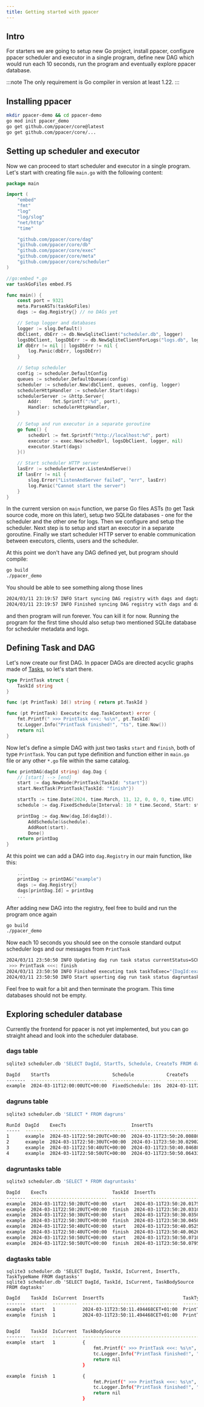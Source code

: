```yaml
---
title: Getting started with ppacer
---
```


## Intro

For starters we are going to setup new Go project, install ppacer, configure
ppacer scheduler and executor in a single program, define new DAG which would
run each 10 seconds, run the program and eventually explore ppacer database.

:::note
The only requirement is Go compiler in version at least 1.22.
:::


## Installing ppacer

```bash
mkdir ppacer-demo && cd ppacer-demo
go mod init ppacer_demo
go get github.com/ppacer/core@latest
go get github.com/ppacer/core/...
```


## Setting up scheduler and executor

Now we can proceed to start scheduler and executor in a single program. Let's
start with creating file `main.go` with the following content:

```go
package main

import (
    "embed"
    "fmt"
    "log"
    "log/slog"
    "net/http"
    "time"

    "github.com/ppacer/core/dag"
    "github.com/ppacer/core/db"
    "github.com/ppacer/core/exec"
    "github.com/ppacer/core/meta"
    "github.com/ppacer/core/scheduler"
)

//go:embed *.go
var taskGoFiles embed.FS

func main() {
    const port = 9321
    meta.ParseASTs(taskGoFiles)
    dags := dag.Registry{} // no DAGs yet

    // Setup logger and databases
    logger := slog.Default()
    dbClient, dbErr := db.NewSqliteClient("scheduler.db", logger)
    logsDbClient, logsDbErr := db.NewSqliteClientForLogs("logs.db", logger)
    if dbErr != nil || logsDbErr != nil {
        log.Panic(dbErr, logsDbErr)
    }

    // Setup scheduler
    config := scheduler.DefaultConfig
    queues := scheduler.DefaultQueues(config)
    scheduler := scheduler.New(dbClient, queues, config, logger)
    schedulerHttpHandler := scheduler.Start(dags)
    schedulerServer := &http.Server{
        Addr:    fmt.Sprintf(":%d", port),
        Handler: schedulerHttpHandler,
    }

    // Setup and run executor in a separate goroutine
    go func() {
        schedUrl := fmt.Sprintf("http://localhost:%d", port)
        executor := exec.New(schedUrl, logsDbClient, logger, nil)
        executor.Start(dags)
    }()

    // Start scheduler HTTP server
    lasErr := schedulerServer.ListenAndServe()
    if lasErr != nil {
        slog.Error("ListenAndServer failed", "err", lasErr)
        log.Panic("Cannot start the server")
    }
}
```

In the current version on `main` function, we parse Go files ASTs (to get Task
source code, more on this later), setup two SQLite databases - one for the
scheduler and the other one for logs. Then we configure and setup the
scheduler. Next step is to setup and start an executor in a separate goroutine.
Finally we start scheduler HTTP server to enable communication between
executors, clients, users and the scheduler.

At this point we don't have any DAG defined yet, but program should compile:

```bash
go build
./ppacer_demo
```

You should be able to see something along those lines

```bash
2024/03/11 23:19:57 INFO Start syncing DAG registry with dags and dagtasks tables
2024/03/11 23:19:57 INFO Finished syncing DAG registry with dags and dagtasks tables duration=237.875µs
```

and then program will run forever. You can kill it for now. Running the
program for the first time should also setup two mentioned SQLite database for
scheduler metadata and logs.


## Defining Task and DAG

Let's now create our first DAG. In ppacer DAGs are directed acyclic graphs made
of [Tasks](https://pkg.go.dev/github.com/ppacer/core/dag#Task), so let's start
there.


```go
type PrintTask struct {
    TaskId string
}

func (pt PrintTask) Id() string { return pt.TaskId }

func (pt PrintTask) Execute(tc dag.TaskContext) error {
    fmt.Printf(" >>> PrintTask <<<: %s\n", pt.TaskId)
    tc.Logger.Info("PrintTask finished!", "ts", time.Now())
    return nil
}
```

Now let's define a simple DAG with just two tasks `start` and `finish`, both of
type `PrintTask`. You can put type definition and function either in `main.go`
file or any other `*.go` file within the same catalog.


```go
func printDAG(dagId string) dag.Dag {
    // [start] --> [end]
    start := dag.NewNode(PrintTask{TaskId: "start"})
    start.NextTask(PrintTask{TaskId: "finish"})

    startTs := time.Date(2024, time.March, 11, 12, 0, 0, 0, time.UTC)
    schedule := dag.FixedSchedule{Interval: 10 * time.Second, Start: startTs}

    printDag := dag.New(dag.Id(dagId)).
        AddSchedule(&schedule).
        AddRoot(start).
        Done()
    return printDag
}
```

At this point we can add a DAG into `dag.Registry` in our main function, like
this:

```go
    ...
    printDag := printDAG("example")
    dags := dag.Registry{}
    dags[printDag.Id] = printDag
    ...
```

After adding new DAG into the registry, feel free to build and run the program
once again


```bash
go build
./ppacer_demo
```

Now each 10 seconds you should see on the console standard output scheduler
logs and our messages from `PrintTask`


```bash
2024/03/11 23:50:50 INFO Updating dag run task status currentStatus=SCHEDULED newStatus=RUNNING
 >>> PrintTask <<<: finish
2024/03/11 23:50:50 INFO Finished executing task taskToExec="{DagId:example ExecTs:2024-03-11T22:50:50UTC+00:00 TaskId:finish}"
2024/03/11 23:50:50 INFO Start upserting dag run task status dagruntask="{DagId:example AtTime:2024-03-11 22:50:50 +0000 UTC TaskId:finish}" status=SUCCESS
```

Feel free to wait for a bit and then terminate the program. This time databases
should not be empty.


## Exploring scheduler database

Currently the frontend for ppacer is not yet implemented, but you can go
straight ahead and look into the scheduler database.


### dags table

```bash
sqlite3 scheduler.db 'SELECT DagId, StartTs, Schedule, CreateTs FROM dags'
```

```bash
DagId    StartTs                       Schedule            CreateTs
-------  ----------------------------  ------------------  -----------------------------------
example  2024-03-11T12:00:00UTC+00:00  FixedSchedule: 10s  2024-03-11T23:50:11.493288CET+01:00
```

### dagruns table


```bash
sqlite3 scheduler.db 'SELECT * FROM dagruns'
```

```bash
RunId  DagId    ExecTs                        InsertTs                             Status   StatusUpdateTs                       Version
-----  -------  ----------------------------  -----------------------------------  -------  -----------------------------------  -------
1      example  2024-03-11T22:50:20UTC+00:00  2024-03-11T23:50:20.008809CET+01:00  SUCCESS  2024-03-11T23:50:20.040002CET+01:00  0.0.1  
2      example  2024-03-11T22:50:30UTC+00:00  2024-03-11T23:50:30.029023CET+01:00  SUCCESS  2024-03-11T23:50:30.05513CET+01:00   0.0.1  
3      example  2024-03-11T22:50:40UTC+00:00  2024-03-11T23:50:40.046885CET+01:00  SUCCESS  2024-03-11T23:50:40.07069CET+01:00   0.0.1  
4      example  2024-03-11T22:50:50UTC+00:00  2024-03-11T23:50:50.064339CET+01:00  SUCCESS  2024-03-11T23:50:50.088597CET+01:00  0.0.1  
```

### dagruntasks table


```bash
sqlite3 scheduler.db 'SELECT * FROM dagruntasks'
```

```bash
DagId    ExecTs                        TaskId  InsertTs                             Status   StatusUpdateTs                       Version
-------  ----------------------------  ------  -----------------------------------  -------  -----------------------------------  -------
example  2024-03-11T22:50:20UTC+00:00  start   2024-03-11T23:50:20.017508CET+01:00  SUCCESS  2024-03-11T23:50:20.029982CET+01:00  0.0.1  
example  2024-03-11T22:50:20UTC+00:00  finish  2024-03-11T23:50:20.031029CET+01:00  SUCCESS  2024-03-11T23:50:20.039541CET+01:00  0.0.1  
example  2024-03-11T22:50:30UTC+00:00  start   2024-03-11T23:50:30.035029CET+01:00  SUCCESS  2024-03-11T23:50:30.044957CET+01:00  0.0.1  
example  2024-03-11T22:50:30UTC+00:00  finish  2024-03-11T23:50:30.045843CET+01:00  SUCCESS  2024-03-11T23:50:30.054539CET+01:00  0.0.1  
example  2024-03-11T22:50:40UTC+00:00  start   2024-03-11T23:50:40.052554CET+01:00  SUCCESS  2024-03-11T23:50:40.061641CET+01:00  0.0.1  
example  2024-03-11T22:50:40UTC+00:00  finish  2024-03-11T23:50:40.062699CET+01:00  SUCCESS  2024-03-11T23:50:40.069775CET+01:00  0.0.1  
example  2024-03-11T22:50:50UTC+00:00  start   2024-03-11T23:50:50.071096CET+01:00  SUCCESS  2024-03-11T23:50:50.07821CET+01:00   0.0.1  
example  2024-03-11T22:50:50UTC+00:00  finish  2024-03-11T23:50:50.079578CET+01:00  SUCCESS  2024-03-11T23:50:50.088131CET+01:00  0.0.1  
```

### dagtasks table

```
sqlite3 scheduler.db 'SELECT DagId, TaskId, IsCurrent, InsertTs, TaskTypeName FROM dagtasks'
sqlite3 scheduler.db 'SELECT DagId, TaskId, IsCurrent, TaskBodySource FROM dagtasks'
```

```bash
DagId    TaskId  IsCurrent  InsertTs                             TaskTypeName
-------  ------  ---------  -----------------------------------  ------------
example  start   1          2024-03-11T23:50:11.494468CET+01:00  PrintTask
example  finish  1          2024-03-11T23:50:11.494468CET+01:00  PrintTask


DagId    TaskId  IsCurrent  TaskBodySource
-------  ------  ---------  ------------------------------------------------------------
example  start   1          {
                                fmt.Printf(" >>> PrintTask <<<: %s\n", pt.TaskId)
                                tc.Logger.Info("PrintTask finished!", "ts", time.Now())
                                return nil
                            }

example  finish  1          {
                                fmt.Printf(" >>> PrintTask <<<: %s\n", pt.TaskId)
                                tc.Logger.Info("PrintTask finished!", "ts", time.Now())
                                return nil
                            }
```









